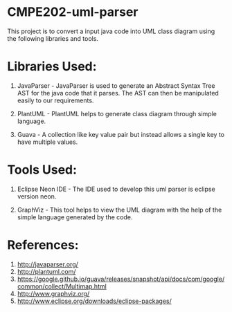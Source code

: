 # CMPE202-uml-parser

This project is to convert a input java code into UML class diagram using the following libraries and tools. 

# Libraries Used:

1. JavaParser - JavaParser is used to generate an Abstract Syntax Tree AST for the java code that it parses. The AST can then be manipulated easily to our requirements.

2. PlantUML - PlantUML helps to generate class diagram through simple language. 

3. Guava - A collection like key value pair but instead allows a single key to have multiple values.

# Tools Used:

1. Eclipse Neon IDE - The IDE used to develop this uml parser is eclipse version neon. 

2. GraphViz - This tool helps to view the UML diagram with the help of the simple language generated by the code.

# References:

1. http://javaparser.org/
2. http://plantuml.com/
3. https://google.github.io/guava/releases/snapshot/api/docs/com/google/common/collect/Multimap.html
4. http://www.graphviz.org/
5. http://www.eclipse.org/downloads/eclipse-packages/
